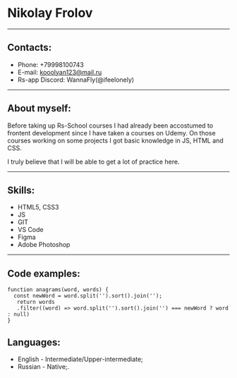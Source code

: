 # Nikolay Frolov
***
## Contacts: 
- Phone: +79998100743
- E-mail: kooolyan123@mail.ru
- Rs-app Discord: WannaFly(@ifeelonely)
___
## About myself:
Before taking up Rs-School courses I had already been accostumed to frontent development since I have taken a courses on Udemy. On those courses working on some projects I got basic knowledge in JS, HTML and CSS.

I truly believe that I will be able to get a lot of practice here.
___
## Skills:
- HTML5, CSS3
- JS
- GIT
- VS Code
- Figma
- Adobe Photoshop
___
## Code examples: 
```
function anagrams(word, words) {
  const newWord = word.split('').sort().join('');
   return words
   .filter((word) => word.split('').sort().join('') === newWord ? word : null)
}
```
## Languages: 
- English - Intermediate/Upper-intermediate;
- Russian - Native;.
